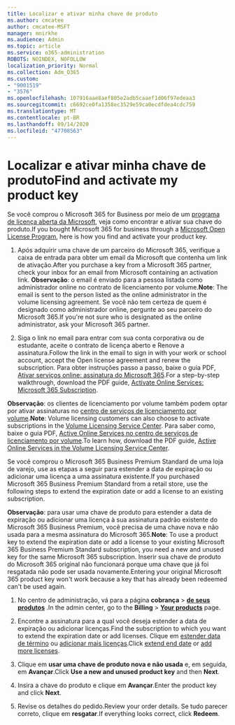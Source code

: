 ```yaml
---
title: Localizar e ativar minha chave de produto
ms.author: cmcatee
author: cmcatee-MSFT
manager: mnirkhe
ms.audience: Admin
ms.topic: article
ms.service: o365-administration
ROBOTS: NOINDEX, NOFOLLOW
localization_priority: Normal
ms.collection: Adm_O365
ms.custom:
- "9001519"
- "3576"
ms.openlocfilehash: 107916aae8aef805e2adb5caaef1d06f97edeaa3
ms.sourcegitcommit: c6692ce0fa1358ec3529e59ca0ecdfdea4cdc759
ms.translationtype: MT
ms.contentlocale: pt-BR
ms.lasthandoff: 09/14/2020
ms.locfileid: "47708563"
---
```

# <a name="find-and-activate-my-product-key"></a><span data-ttu-id="c3511-102">Localizar e ativar minha chave de produto</span><span class="sxs-lookup"><span data-stu-id="c3511-102">Find and activate my product key</span></span>

<span data-ttu-id="c3511-103">Se você comprou o Microsoft 365 for Business por meio de um [programa de licença aberta da Microsoft](https://go.microsoft.com/fwlink/p/?LinkID=613298), veja como encontrar e ativar sua chave do produto.</span><span class="sxs-lookup"><span data-stu-id="c3511-103">If you bought Microsoft 365 for business through a [Microsoft Open License Program](https://go.microsoft.com/fwlink/p/?LinkID=613298), here is how you find and activate your product key.</span></span>

1. <span data-ttu-id="c3511-104">Após adquirir uma chave de um parceiro do Microsoft 365, verifique a caixa de entrada para obter um email da Microsoft que contenha um link de ativação.</span><span class="sxs-lookup"><span data-stu-id="c3511-104">After you purchase a key from a Microsoft 365 partner, check your inbox for an email from Microsoft containing an activation link.</span></span>  <span data-ttu-id="c3511-105">**Observação**: o email é enviado para a pessoa listada como administrador online no contrato de licenciamento por volume.</span><span class="sxs-lookup"><span data-stu-id="c3511-105">**Note**: The email is sent to the person listed as the online administrator in the volume licensing agreement.</span></span>  <span data-ttu-id="c3511-106">Se você não tem certeza de quem é designado como administrador online, pergunte ao seu parceiro do Microsoft 365.</span><span class="sxs-lookup"><span data-stu-id="c3511-106">If you're not sure who is designated as the online administrator, ask your Microsoft 365 partner.</span></span>

2. <span data-ttu-id="c3511-107">Siga o link no email para entrar com sua conta corporativa ou de estudante, aceite o contrato de licença aberto e Renove a assinatura.</span><span class="sxs-lookup"><span data-stu-id="c3511-107">Follow the link in the email to sign in with your work or school account, accept the Open license agreement and renew the subscription.</span></span>  <span data-ttu-id="c3511-108">Para obter instruções passo a passo, baixe o guia PDF, [Ativar serviços online: assinatura do Microsoft 365](https://go.microsoft.com/fwlink/p/?LinkId=618100).</span><span class="sxs-lookup"><span data-stu-id="c3511-108">For a step-by-step walkthrough, download the PDF guide, [Activate Online Services: Microsoft 365 Subscription](https://go.microsoft.com/fwlink/p/?LinkId=618100).</span></span> 

<span data-ttu-id="c3511-109">**Observação**: os clientes de licenciamento por volume também podem optar por ativar assinaturas no [centro de serviços de licenciamento por volume](https://go.microsoft.com/fwlink/p/?LinkID=282016).</span><span class="sxs-lookup"><span data-stu-id="c3511-109">**Note**: Volume licensing customers can also choose to activate subscriptions in the [Volume Licensing Service Center](https://go.microsoft.com/fwlink/p/?LinkID=282016).</span></span>  <span data-ttu-id="c3511-110">Para saber como, baixe o guia PDF, [Active Online Services no centro de serviços de licenciamento por volume](https://go.microsoft.com/fwlink/p/?LinkId=618096).</span><span class="sxs-lookup"><span data-stu-id="c3511-110">To learn how, download the PDF guide, [Active Online Services in the Volume Licensing Service Center](https://go.microsoft.com/fwlink/p/?LinkId=618096).</span></span>

<span data-ttu-id="c3511-111">Se você comprou o Microsoft 365 Business Premium Standard de uma loja de varejo, use as etapas a seguir para estender a data de expiração ou adicionar uma licença a uma assinatura existente.</span><span class="sxs-lookup"><span data-stu-id="c3511-111">If you purchased Microsoft 365 Business Premium Standard from a retail store, use the following steps to extend the expiration date or add a license to an existing subscription.</span></span>

<span data-ttu-id="c3511-112">**Observação**: para usar uma chave de produto para estender a data de expiração ou adicionar uma licença à sua assinatura padrão existente do Microsoft 365 Business Premium, você precisa de uma chave nova e não usada para a mesma assinatura do Microsoft 365.</span><span class="sxs-lookup"><span data-stu-id="c3511-112">**Note**: To use a product key to extend the expiration date or add a license to your existing Microsoft 365 Business Premium Standard subscription, you need a new and unused key for the same Microsoft  365 subscription.</span></span>  <span data-ttu-id="c3511-113">Inserir sua chave de produto do Microsoft 365 original não funcionará porque uma chave que já foi resgatada não pode ser usada novamente.</span><span class="sxs-lookup"><span data-stu-id="c3511-113">Entering your original Microsoft  365 product key won't work because a key that has already been redeemed can't be used again.</span></span>

1. <span data-ttu-id="c3511-114">No centro de administração, vá para a página **cobrança**  >  **[de seus produtos](https://go.microsoft.com/fwlink/p/?linkid=842054)** .</span><span class="sxs-lookup"><span data-stu-id="c3511-114">In the admin center, go to the **Billing** > **[Your products](https://go.microsoft.com/fwlink/p/?linkid=842054)** page.</span></span>

2. <span data-ttu-id="c3511-115">Encontre a assinatura para a qual você deseja estender a data de expiração ou adicionar licenças.</span><span class="sxs-lookup"><span data-stu-id="c3511-115">Find the subscription to which you want to extend the expiration date or add licenses.</span></span>  <span data-ttu-id="c3511-116">Clique em [estender data de término](https://go.microsoft.com/fwlink/p/?linkid=842054) ou [adicionar mais licenças](https://go.microsoft.com/fwlink/p/?linkid=842054).</span><span class="sxs-lookup"><span data-stu-id="c3511-116">Click [extend end date](https://go.microsoft.com/fwlink/p/?linkid=842054) or [add more licenses](https://go.microsoft.com/fwlink/p/?linkid=842054).</span></span>

3. <span data-ttu-id="c3511-117">Clique em **usar uma chave de produto nova e não usada** e, em seguida, em **Avançar**.</span><span class="sxs-lookup"><span data-stu-id="c3511-117">Click **Use a new and unused product key** and then **Next**.</span></span>

4. <span data-ttu-id="c3511-118">Insira a chave do produto e clique em **Avançar**.</span><span class="sxs-lookup"><span data-stu-id="c3511-118">Enter the product key and click **Next**.</span></span>

5. <span data-ttu-id="c3511-119">Revise os detalhes do pedido.</span><span class="sxs-lookup"><span data-stu-id="c3511-119">Review your order details.</span></span>  <span data-ttu-id="c3511-120">Se tudo parecer correto, clique em **resgatar**.</span><span class="sxs-lookup"><span data-stu-id="c3511-120">If everything looks correct, click **Redeem**.</span></span>